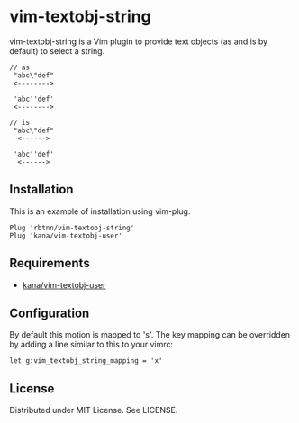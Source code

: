 
# vim-textobj-string

vim-textobj-string is a Vim plugin to provide text objects (as and is by default) to select a string.

```
// as
 "abc\"def"
 <-------->

 'abc''def'
 <-------->

// is
 "abc\"def"
  <------>

 'abc''def'
  <------>
```

## Installation

This is an example of installation using vim-plug.

```
Plug 'rbtnn/vim-textobj-string'
Plug 'kana/vim-textobj-user'
```

## Requirements

* [kana/vim-textobj-user](https://github.com/kana/vim-textobj-user)

## Configuration
By default this motion is mapped to 's'. The key mapping can be overridden by adding a line similar to this to your vimrc:

```
let g:vim_textobj_string_mapping = 'x'
```

## License
Distributed under MIT License. See LICENSE.
